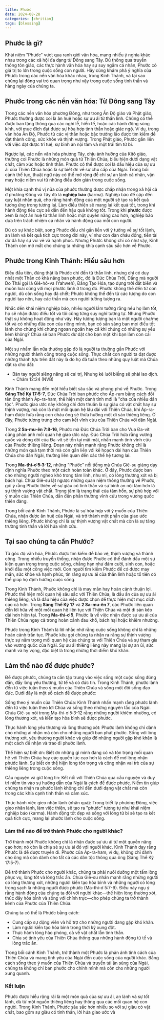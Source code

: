```yaml
---
title: Phước
date: 2024-08-28
categories: [chritian]
tags: [blessing]
---
```


## Phước là gì?

Khái niệm "Phước" vượt qua ranh giới văn hóa, mang nhiều ý nghĩa khác nhau trong các xã hội đa dạng từ Đông sang Tây. Dù thông qua truyền thống tôn giáo, các thực hành văn hóa hay sự suy ngẫm cá nhân, Phước có giá trị to lớn trong cuộc sống con người. Hãy cùng khám phá ý nghĩa của Phước trong các nền văn hóa khác nhau, trong Kinh Thánh, và tại sao chúng lại đóng vai trò quan trọng như vậy trong cuộc sống tinh thần và hàng ngày của chúng ta.

## Phước trong các nền văn hóa: Từ Đông sang Tây

Trong các nền văn hóa phương Đông, như trong Ấn Độ giáo và Phật giáo, Phước thường được coi là ân huệ hoặc sự ưu ái từ thần linh. Chúng có thể được ban tặng thông qua các nghi lễ, hiến tế, hoặc các hành động sùng kính, với mục đích đạt được sự hòa hợp tinh thần hoặc giác ngộ. Ví dụ, trong văn hóa Ấn Độ, Phước từ các vị thần hoặc bậc trưởng lão được tìm kiếm để đạt thành công, sức khỏe và thịnh vượng. Trong Phật giáo, Phước gắn liền với việc đạt được trí tuệ, sự bình an nội tâm và một trái tim từ bi.

Ngược lại, các nền văn hóa phương Tây, chịu ảnh hưởng của Kitô giáo, thường coi Phước là những món quà từ Thiên Chúa, biểu hiện dưới dạng vật chất, cảm xúc hoặc tinh thần. Phước có thể được coi là dấu hiệu của sự ưu ái của Thiên Chúa hoặc là sự biết ơn về sự chu cấp của Ngài. Trong bối cảnh thế tục, thuật ngữ này có thể mở rộng để chỉ sự an lành cá nhân, vận may hoặc niềm vui từ những điều đơn giản trong cuộc sống.

Một khía cạnh thú vị nữa của phước thường được chấp nhận trong xã hội cả ở phương Đông và Tây đó là **nghiệp báo** (karma). Nghiệp báo đề cập đến quy luật nhân quả, cho rằng hành động của một người sẽ tạo ra kết quả tương ứng trong tương lai. Làm điều thiện sẽ mang lại kết quả tốt, trong khi hành động tiêu cực sẽ dẫn đến hậu quả không tốt. Trong khi **phước** được xem là một ân huệ từ thần linh hoặc một quyền năng cao hơn, nghiệp báo dựa trên trách nhiệm cá nhân và hành động của mỗi con người.

Dù có sự khác biệt, song Phước đều chỉ gắn liền với ý tưởng về sự tốt lành, an lành và kết quả tích cực trong đời này, ví như con đàn cháu đống, tiền tài dư dả hay sự vui vẻ và hạnh phúc. Nhưng Phước không chỉ có như vậy, Kinh Thánh còn mở mắt cho chúng ta những khía cạnh sâu sắc hơn về Phước.

## Phước trong Kinh Thánh: Hiểu sâu hơn

Điều đầu tiên, đúng thật là Phước chỉ đến từ thần linh, nhưng chỉ có duy nhất một Thần có khả năng ban phước, đó là Đức Chúa Trời, Đấng mà người Do Thái gọi là Giê-hô-va (Yahweh), Đấng Tạo Hóa, tạo dựng trời đất biển và muôn loài cùng với mọi phước lành ở trong đó. Phước không thể đến từ con người, dù còn sống hay đã chết; Phước không thể đến từ các tượng do con người tạo nên, hay các thần mà con người tưởng tượng ra.

Nhắc đến khái niệm nghiệp báo, nhiều người lầm tưởng rằng nếu họ làm tốt, họ sẽ nhận được điều tốt và tôi cũng từng suy nghĩ tương tự. Nhưng Phước thật sự không hoạt động như vậy. Hãy tưởng tượng bạn là một người cha/mẹ tốt và có những đứa con của riêng mình, bạn có sẵn sàng ban mọi điều tốt lành cho chúng khi chúng ngoan ngoãn hay cả khi chúng có những sự yếu kém không? Chúa sẽ ban Phước dư dật cho bạn một khi bạn làm con cái của Ngài. 

Một sự nhầm lẫn nữa thường gặp đó là người ta thường gắn Phước với những người thành công trong cuộc sống. Thực chất con người ta đạt được những thành tựu trên đất này là do họ đã tuân theo những quy luật mà Chúa đặt ra cho đất:
- Bàn tay người siêng năng sẽ cai trị, Nhưng kẻ lười biếng sẽ phải lao dịch. ~ Châm 12:24 (NVB)

Kinh Thánh mang đến một hiểu biết sâu sắc và phong phú về Phước. Trong **Sáng Thế Ký 17:5-7**, Đức Chúa Trời ban phước cho Áp-ram bằng cách đổi tên ông thành Áp-ra-ham, thể hiện một danh tính mới là "cha của nhiều dân tộc". Phước giao ước này không chỉ đơn thuần là sự giàu có vật chất hay sự thịnh vượng, mà còn là một mối quan hệ lâu dài với Thiên Chúa, khi Áp-ra-ham được hứa rằng con cháu ông sẽ thừa hưởng một di sản thiêng liêng. Ở đây, Phước tượng trưng cho cam kết vĩnh cửu của Thiên Chúa với dân Ngài.

Trong **2 Sa-mu-ên 7:8-16**, Phước mà Đức Chúa Trời ban cho Vua Đa-vít cũng phản ánh mối quan hệ giao ước này. Đức Chúa Trời hứa rằng vương quốc và dòng dõi của Đa-vít sẽ tồn tại mãi mãi, nhấn mạnh tính vĩnh cửu của Phước thiêng liêng. Đoạn này nhấn mạnh rằng Phước không chỉ là những món quà tạm thời mà còn gắn liền với kế hoạch dài hạn của Thiên Chúa cho dân Ngài, thường liên quan đến các thế hệ tương lai.

Trong **Ma-thi-ơ 5:3-12**, những "Phước" nổi tiếng mà Chúa Giê-su giảng dạy định nghĩa Phước theo một cách hoàn toàn khác. Ở đây, Phước được ban cho những người nghèo khó trong tâm linh, nhu mì, có lòng thương xót và bị bách hại. Chúa Giê-su lật ngược những quan niệm thông thường về Phước, gợi ý rằng Phước thiên về sự giàu có tinh thần và sự bình an nội tâm hơn là sự thịnh vượng vật chất. Trọng tâm là trạng thái của tâm hồn, sự phù hợp với ý muốn của Thiên Chúa, dẫn đến phần thưởng vĩnh cửu trong vương quốc thiên đàng.

Trong bối cảnh Kinh Thánh, Phước là sự hòa hợp với ý muốn của Thiên Chúa, nhận được ân huệ của Ngài, và trở thành một phần của giao ước thiêng liêng. Phước không chỉ là sự thịnh vượng vật chất mà còn là sự tăng trưởng tinh thần và lời hứa vĩnh cửu.

## Tại sao chúng ta cần Phước?

Từ góc độ văn hóa, Phước được tìm kiếm để bảo vệ, thịnh vượng và thành công. Trong nhiều truyền thống, nhận được Phước có thể đánh dấu một sự kiện quan trọng trong cuộc sống, chẳng hạn như đám cưới, sinh con, hoặc khởi đầu một công việc mới. Con người tìm kiếm Phước để có được may mắn, sức khỏe và hạnh phúc, tin rằng sự ưu ái của thần linh hoặc tổ tiên có thể giúp họ định hướng cuộc sống.

Trong Kinh Thánh, Phước không chỉ là may mắn hay hoàn cảnh thuận lợi. Phước thể hiện mối quan hệ sâu sắc với Thiên Chúa, là dấu ấn của sự ưu ái thiêng liêng, và là dấu hiệu của việc được chọn để thực hiện một mục đích cao cả hơn. Trong **Sáng Thế Ký 17** và **2 Sa-mu-ên 7**, các Phước liên quan đến lời hứa về một mối quan hệ liên tục với Thiên Chúa và một di sản kéo dài hơn hiện tại. Trong **Ma-thi-ơ 5**, Phước là về việc nhận được sự ưu ái của Thiên Chúa ngay cả trong hoàn cảnh đau khổ, bách hại hoặc khiêm nhường.

Phước trong Kinh Thánh là lời nhắc nhở rằng cuộc sống không chỉ là những hoàn cảnh trần tục. Phước kêu gọi chúng ta nhận ra rằng sự thịnh vượng thực sự nằm trong mối quan hệ của chúng ta với Thiên Chúa và sự tham gia vào vương quốc của Ngài. Sự ưu ái thiêng liêng này mang lại sự an ủi, sức mạnh và hy vọng, đặc biệt là trong những thời điểm khó khăn.

## Làm thế nào để được phước?
Để được phước, chúng ta cần tập trung vào việc sống một cuộc sống đúng đắn, đầy lòng yêu thương, tử tế và có đức tin. Trong Kinh Thánh, phước lành đến từ việc tuân theo ý muốn của Thiên Chúa và sống một đời sống đạo đức. Dưới đây là một số cách để được phước:

Sống theo ý muốn của Thiên Chúa: Kinh Thánh nhấn mạnh rằng phước lành đến từ việc tuân theo lời Chúa và sống theo những nguyên tắc của Ngài. Chúa Giê-su nói trong Ma-thi-ơ 5:3-12 rằng những người khiêm nhường, có lòng thương xót, và kiến tạo hòa bình sẽ được phước.

Thực hành lòng yêu thương và lòng thương xót: Phước lành không chỉ dành cho những ai nhận mà còn cho những người ban phát phước. Sống với lòng thương xót, yêu thương người khác và giúp đỡ những người gặp khó khăn là một cách để nhận và trao đi phước lành.

Thể hiện sự biết ơn: Biết ơn những gì mình đang có và tôn trọng mối quan hệ với Thiên Chúa hay các quyền lực cao hơn là cách để mở lòng nhận phước lành. Sự biết ơn thể hiện lòng tôn trọng và công nhận vai trò của sự thiêng liêng trong cuộc sống.

Cầu nguyện và giữ lòng tin: Kết nối với Thiên Chúa qua cầu nguyện và duy trì niềm tin vào sự hướng dẫn của Ngài là cách để được phước. Niềm tin giúp chúng ta nhận ra phước lành không chỉ đến dưới dạng vật chất mà còn trong các khía cạnh tinh thần và cảm xúc.

Thực hành việc gieo nhân lành (nhân quả): Trong triết lý phương Đông, việc gieo nhân lành, làm việc thiện, sẽ tạo ra "phước" tương tự như khái niệm nghiệp báo (karma). Hành động tốt đẹp và sống với lòng từ bi sẽ tạo ra kết quả tích cực, mang lại phước lành cho cuộc sống.

### Làm thế nào để trở thành Phước cho người khác?

Trở thành một Phước không chỉ là nhận được sự ưu ái từ một quyền năng cao hơn; nó còn là chia sẻ sự ưu ái đó với người khác. Kinh Thánh dạy rằng Phước là để được truyền đi. Phước của Áp-ra-ham, ví dụ, không chỉ dành cho ông mà còn dành cho tất cả các dân tộc thông qua ông (Sáng Thế Ký 17:5-7).

Để trở thành Phước cho người khác, chúng ta phải nuôi dưỡng một tấm lòng phục vụ, lòng tốt và lòng trắc ẩn. Chúa Giê-su nhấn mạnh rằng những người có lòng thương xót, những người kiến tạo hòa bình và những người có lòng trong sạch là những người được phước (Ma-thi-ơ 5:7-9). Điều này ngụ ý rằng hành động của chúng ta đối với người khác—thể hiện lòng thương xót, thúc đẩy hòa bình và sống với chính trực—cho phép chúng ta trở thành kênh của Phước của Thiên Chúa.

Chúng ta có thể là Phước bằng cách:
- Cung cấp sự động viên và hỗ trợ cho những người đang gặp khó khăn.
- Làm người kiến tạo hòa bình trong thời kỳ xung đột.
- Thực hành lòng hào phóng, cả về vật chất lẫn tinh thần.
- Chia sẻ tình yêu của Thiên Chúa thông qua những hành động tử tế và lòng trắc ẩn.

Trong bối cảnh Kinh Thánh, trở thành một Phước là phản ánh tính cách của Thiên Chúa và mang tình yêu của Ngài đến cuộc sống của người khác. Bằng cách sống theo ý muốn của Thiên Chúa và truyền tải ân sủng của Ngài, chúng ta không chỉ ban phước cho chính mình mà còn cho những người xung quanh.

### Kết luận

Phước được hiểu rộng rãi là một món quà của sự ưu ái, an lành và sự tốt lành, dù từ một nguồn thiêng liêng hay thông qua các mối quan hệ con người. Trong Kinh Thánh, Phước sâu sắc hơn nhiều so với sự giàu có vật chất, bao gồm sự giàu có tinh thần, lời hứa giao ước và